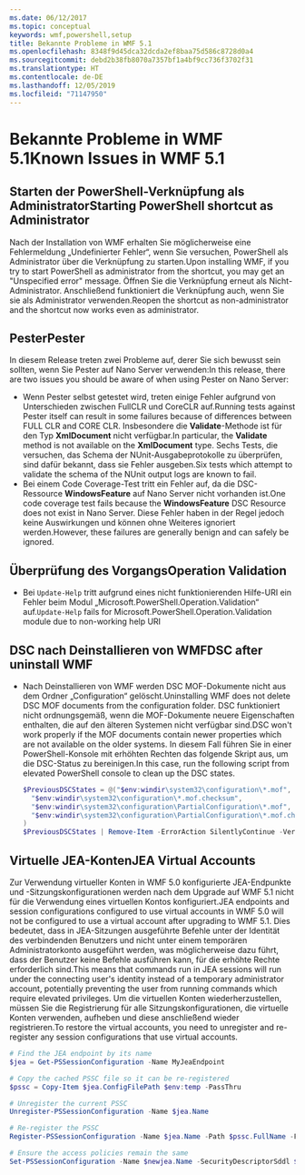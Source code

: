 ```yaml
---
ms.date: 06/12/2017
ms.topic: conceptual
keywords: wmf,powershell,setup
title: Bekannte Probleme in WMF 5.1
ms.openlocfilehash: 8348f9d45dca32dcda2ef8baa75d586c8728d0a4
ms.sourcegitcommit: debd2b38fb8070a7357bf1a4bf9cc736f3702f31
ms.translationtype: HT
ms.contentlocale: de-DE
ms.lasthandoff: 12/05/2019
ms.locfileid: "71147950"
---
```

# <a name="known-issues-in-wmf-51"></a><span data-ttu-id="35834-103">Bekannte Probleme in WMF 5.1</span><span class="sxs-lookup"><span data-stu-id="35834-103">Known Issues in WMF 5.1</span></span>

## <a name="starting-powershell-shortcut-as-administrator"></a><span data-ttu-id="35834-104">Starten der PowerShell-Verknüpfung als Administrator</span><span class="sxs-lookup"><span data-stu-id="35834-104">Starting PowerShell shortcut as Administrator</span></span>

<span data-ttu-id="35834-105">Nach der Installation von WMF erhalten Sie möglicherweise eine Fehlermeldung „Undefinierter Fehler“, wenn Sie versuchen, PowerShell als Administrator über die Verknüpfung zu starten.</span><span class="sxs-lookup"><span data-stu-id="35834-105">Upon installing WMF, if you try to start PowerShell as administrator from the shortcut, you may get an "Unspecified error" message.</span></span> <span data-ttu-id="35834-106">Öffnen Sie die Verknüpfung erneut als Nicht-Administrator. Anschließend funktioniert die Verknüpfung auch, wenn Sie sie als Administrator verwenden.</span><span class="sxs-lookup"><span data-stu-id="35834-106">Reopen the shortcut as non-administrator and the shortcut now works even as administrator.</span></span>

## <a name="pester"></a><span data-ttu-id="35834-107">Pester</span><span class="sxs-lookup"><span data-stu-id="35834-107">Pester</span></span>

<span data-ttu-id="35834-108">In diesem Release treten zwei Probleme auf, derer Sie sich bewusst sein sollten, wenn Sie Pester auf Nano Server verwenden:</span><span class="sxs-lookup"><span data-stu-id="35834-108">In this release, there are two issues you should be aware of when using Pester on Nano Server:</span></span>

- <span data-ttu-id="35834-109">Wenn Pester selbst getestet wird, treten einige Fehler aufgrund von Unterschieden zwischen FullCLR und CoreCLR auf.</span><span class="sxs-lookup"><span data-stu-id="35834-109">Running tests against Pester itself can result in some failures because of differences between FULL CLR and CORE CLR.</span></span> <span data-ttu-id="35834-110">Insbesondere die **Validate**-Methode ist für den Typ **XmlDocument** nicht verfügbar.</span><span class="sxs-lookup"><span data-stu-id="35834-110">In particular, the **Validate** method is not available on the **XmlDocument** type.</span></span> <span data-ttu-id="35834-111">Sechs Tests, die versuchen, das Schema der NUnit-Ausgabeprotokolle zu überprüfen, sind dafür bekannt, dass sie Fehler ausgeben.</span><span class="sxs-lookup"><span data-stu-id="35834-111">Six tests which attempt to validate the schema of the NUnit output logs are known to fail.</span></span>
- <span data-ttu-id="35834-112">Bei einem Code Coverage-Test tritt ein Fehler auf, da die DSC-Ressource **WindowsFeature** auf Nano Server nicht vorhanden ist.</span><span class="sxs-lookup"><span data-stu-id="35834-112">One code coverage test fails because the **WindowsFeature** DSC Resource does not exist in Nano Server.</span></span> <span data-ttu-id="35834-113">Diese Fehler haben in der Regel jedoch keine Auswirkungen und können ohne Weiteres ignoriert werden.</span><span class="sxs-lookup"><span data-stu-id="35834-113">However, these failures are generally benign and can safely be ignored.</span></span>

## <a name="operation-validation"></a><span data-ttu-id="35834-114">Überprüfung des Vorgangs</span><span class="sxs-lookup"><span data-stu-id="35834-114">Operation Validation</span></span>

- <span data-ttu-id="35834-115">Bei `Update-Help` tritt aufgrund eines nicht funktionierenden Hilfe-URI ein Fehler beim Modul „Microsoft.PowerShell.Operation.Validation“ auf.</span><span class="sxs-lookup"><span data-stu-id="35834-115">`Update-Help` fails for Microsoft.PowerShell.Operation.Validation module due to non-working help URI</span></span>

## <a name="dsc-after-uninstall-wmf"></a><span data-ttu-id="35834-116">DSC nach Deinstallieren von WMF</span><span class="sxs-lookup"><span data-stu-id="35834-116">DSC after uninstall WMF</span></span>

- <span data-ttu-id="35834-117">Nach Deinstallieren von WMF werden DSC MOF-Dokumente nicht aus dem Ordner „Configuration“ gelöscht.</span><span class="sxs-lookup"><span data-stu-id="35834-117">Uninstalling WMF does not delete DSC MOF documents from the configuration folder.</span></span> <span data-ttu-id="35834-118">DSC funktioniert nicht ordnungsgemäß, wenn die MOF-Dokumente neuere Eigenschaften enthalten, die auf den älteren Systemen nicht verfügbar sind.</span><span class="sxs-lookup"><span data-stu-id="35834-118">DSC won't work properly if the MOF documents contain newer properties which are not available on the older systems.</span></span> <span data-ttu-id="35834-119">In diesem Fall führen Sie in einer PowerShell-Konsole mit erhöhten Rechten das folgende Skript aus, um die DSC-Status zu bereinigen.</span><span class="sxs-lookup"><span data-stu-id="35834-119">In this case, run the following script from elevated PowerShell console to clean up the DSC states.</span></span>

  ```powershell
  $PreviousDSCStates = @("$env:windir\system32\configuration\*.mof",
    "$env:windir\system32\configuration\*.mof.checksum",
    "$env:windir\system32\configuration\PartialConfiguration\*.mof",
    "$env:windir\system32\configuration\PartialConfiguration\*.mof.checksum"
  )
  $PreviousDSCStates | Remove-Item -ErrorAction SilentlyContinue -Verbose
  ```

## <a name="jea-virtual-accounts"></a><span data-ttu-id="35834-120">Virtuelle JEA-Konten</span><span class="sxs-lookup"><span data-stu-id="35834-120">JEA Virtual Accounts</span></span>

<span data-ttu-id="35834-121">Zur Verwendung virtueller Konten in WMF 5.0 konfigurierte JEA-Endpunkte und -Sitzungskonfigurationen werden nach dem Upgrade auf WMF 5.1 nicht für die Verwendung eines virtuellen Kontos konfiguriert.</span><span class="sxs-lookup"><span data-stu-id="35834-121">JEA endpoints and session configurations configured to use virtual accounts in WMF 5.0 will not be configured to use a virtual account after upgrading to WMF 5.1.</span></span> <span data-ttu-id="35834-122">Dies bedeutet, dass in JEA-Sitzungen ausgeführte Befehle unter der Identität des verbindenden Benutzers und nicht unter einem temporären Administratorkonto ausgeführt werden, was möglicherweise dazu führt, dass der Benutzer keine Befehle ausführen kann, für die erhöhte Rechte erforderlich sind.</span><span class="sxs-lookup"><span data-stu-id="35834-122">This means that commands run in JEA sessions will run under the connecting user's identity instead of a temporary administrator account, potentially preventing the user from running commands which require elevated privileges.</span></span> <span data-ttu-id="35834-123">Um die virtuellen Konten wiederherzustellen, müssen Sie die Registrierung für alle Sitzungskonfigurationen, die virtuelle Konten verwenden, aufheben und diese anschließend wieder registrieren.</span><span class="sxs-lookup"><span data-stu-id="35834-123">To restore the virtual accounts, you need to unregister and re-register any session configurations that use virtual accounts.</span></span>

```powershell
# Find the JEA endpoint by its name
$jea = Get-PSSessionConfiguration -Name MyJeaEndpoint

# Copy the cached PSSC file so it can be re-registered
$pssc = Copy-Item $jea.ConfigFilePath $env:temp -PassThru

# Unregister the current PSSC
Unregister-PSSessionConfiguration -Name $jea.Name

# Re-register the PSSC
Register-PSSessionConfiguration -Name $jea.Name -Path $pssc.FullName -Force

# Ensure the access policies remain the same
Set-PSSessionConfiguration -Name $newjea.Name -SecurityDescriptorSddl $jea.SecurityDescriptorSddl
```